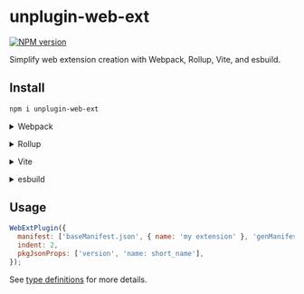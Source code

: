 # unplugin-web-ext

[![NPM version](https://img.shields.io/npm/v/unplugin-web-ext?color=a1b858&label=)](https://www.npmjs.com/package/unplugin-web-ext)

Simplify web extension creation with Webpack, Rollup, Vite, and esbuild.

## Install

```bash
npm i unplugin-web-ext
```

<details>
<summary>Webpack</summary><br>

```js
// webpack.config.js
const { WebExtPlugin } = require('unplugin-web-ext/webpack');

module.exports = {
  /* ... */
  plugins: [
    WebExtPlugin({
      /* options */
    }),
  ],
};
```

<br></details>

<details>
<summary>Rollup</summary><br>

```js
// rollup.config.js
import { WebExtPlugin } from 'unplugin-web-ext/rollup';

export default {
  plugins: [
    WebExtPlugin({
      /* options */
    }),
  ],
};
```

<br></details>

<details>
<summary>Vite</summary><br>

```js
// vite.config.ts
import { WebExtPlugin } from 'unplugin-web-ext/vite';

export default defineConfig({
  plugins: [
    WebExtPlugin({
      /* options */
    }),
  ],
});
```

<br></details>

<details>
<summary>esbuild</summary><br>

```js
// esbuild.config.js
import { build } from 'esbuild';
import { WebExtPlugin } from 'unplugin-icons/esbuild';

build({
  /* ... */
  plugins: [
    WebExtPlugin({
      /* options */
    }),
  ],
});
```

<br></details>

## Usage

```js
WebExtPlugin({
  manifest: ['baseManifest.json', { name: 'my extension' }, 'genManifest.js'],
  indent: 2,
  pkgJsonProps: ['version', 'name: short_name'],
});
```

See [type definitions](src/types.ts) for more details.
